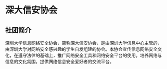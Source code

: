 # 深大信安协会

## 社团简介

深圳大学信息网络安全协会，简称深大信安协会，是由深圳大学信息中心主管的，由深圳大学对网络安全感兴趣的学生自发组建的协会。本协会宣传信息网络安全文化，在遵守法律的基础上，推广网络安全工具和网络安全平台的使用。培养网络与信息的文化氛围，提供网络信息安全爱好者的交流平台。
